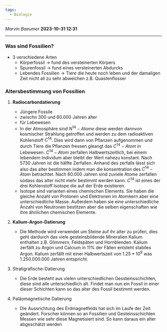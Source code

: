 ```yaml
---
tags:
  - Biologie
---
```

*Marvin Baeumer* **2023-10-31 12:31**

---
### **Was sind Fossilien?**
- 3 verschiedene Arten
    - Körperfossil $\rightarrow$ fund des versteinerten Körpers
    - Spurenfossil $\rightarrow$ fund eines versteinerten Abdurcks
    - Lebendes Fossilien $\rightarrow$ Tiere die heute noch leben und der damaligen Zeit nicht all zu sehr abweichen z.B. Quastenflosser
### Altersbestimmung von Fossilien
1. **Radiocarbondatierung**
    - Jüngere Fossile
    - zwischn 300 und 60.000 Jahren alter
    - für Lebewesen
    - In der Atmosphäre sind $N^{14} - Atome$ diese werden dannvon kosmischer Strahlung getroffen und werden zu dem radioaktiven Kohlenstoff $C^{14}$. Dies wird dann von Pflanzen aufgenommen und durch Tiere die Pflanzen fressen gleangt das $C^{14} - Atom$ in Lebewesen. $C^{14} - Atom$ zerfallen Halbwertszeitlich, bei einem lebendem Individum aber bleibt der Wert nahezu konstant. Nach 5730 Jahren ist die hälfte Zerfallen. Anhand des zerfalls lässt sich also das alter bestimmen indem man die konsentration des $C^{14} - Atom$ betrachtet. Nach 60.000 Jahren sind zuviele Atome zerfallen sodass das alter nicht mehr bestimmt werden kann. $C^{14}$ ist eines der drei Kohlenstoff Isotope die auf der Erde existieren.
    - Isotope sind varianten eines chemischen Elements. Sie haben die gleiche Anzahl von Protonen und Elektronen im Atomkern aber eine unterschiedliche Masse. Außerdem haben sie eine unterschiedliche Anzahl von Neutronen bestitzen aber die selben eigenschaften wie ihre ähnlichen chemischen Elemente.

2. **Kalium-Argon-Datierung**
    - Die Methode wird verwendet um Steine auf ihr alter zu prüfen, dies geht dardurch das viele gesteinsbildende Mineralien Kalium enthalten z.B. Glimmern, Feldspäten und Hornblenden. Kalium zerfällt zu Argon und Calcium in $11\%$ der Fällen entsteht stabiles Argon. Kalium zerfällt mit einer Halbwertszeit von $1.25*10^9$ was $1.250.000.000$ Jahren entspricht. 
3.  Stratigrafische-Datierung
	- Die Erde besteht aus vielen unterschiedlichen Gessteinsschichten, diese sind alle unterschiedlich alt. Findet man nun ein Fossil in einer dieser Schichten kann so das alter des Fossil bestimmt werden. 
1. Paläomagnetische Datierung
	- Die Aussrichtung des Erdmagnetfelds hat sich im Laufe der Zeit geändert. Forscher können so an Fossilien und Gesteinsschichten Messen wie sehr diese Magnetisiert sind. So kann daraus ein alter abgeschätzt werden
